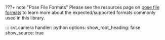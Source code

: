 ???+ note "Pose File Formats"
	Please see the resources page on [pose file formats](../resources/pose_file_formats.md) to learn more about the expected/supported formats commonly used in this library.

::: cvt.camera
    handler: python
    options:
        show_root_heading: false
        show_source: true
